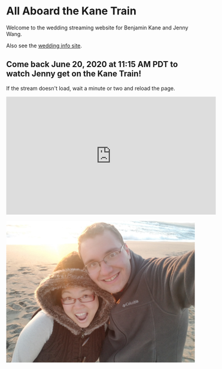# All Aboard the Kane Train

Welcome to the wedding streaming website for Benjamin Kane and Jenny Wang.

Also see the [wedding info site](https://theknot.com/allaboardthekanetrain).

## Come back June 20, 2020 at 11:15 AM PDT to watch Jenny get on the Kane Train!

If the stream doesn't load, wait a minute or two and reload the page.

<iframe width="560" height="315" src="https://www.youtube.com/embed/live_stream?channel=GIqPiRiZaBSYp28VgcL9Wg" frameborder="0" allow="accelerometer; autoplay; encrypted-media; gyroscope; picture-in-picture" allowfullscreen></iframe>


![](./img/Ben-Jen-at-beach.jpg)
